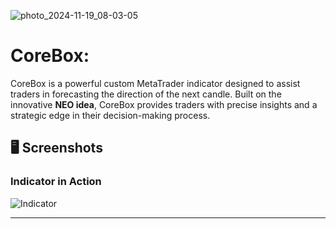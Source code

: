 ![photo_2024-11-19_08-03-05](https://github.com/user-attachments/assets/d6484d1b-bffd-4c50-93d5-7b397785a6ec)


# CoreBox: 

CoreBox is a powerful custom MetaTrader indicator designed to assist traders in forecasting the direction of the next candle. Built on the innovative **NEO idea**, CoreBox provides traders with precise insights and a strategic edge in their decision-making process.

## 🖥️ Screenshots  

### Indicator in Action  
![Indicator](https://github.com/user-attachments/assets/9cd2cda0-0010-48c2-ac17-728207386b5c)

---
